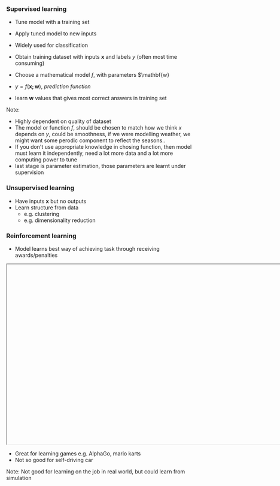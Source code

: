 ### Supervised learning
* Tune model with a training set
* Apply tuned model to new inputs
* Widely used for classification


* Obtain training dataset with inputs $\mathbf{x}$ and labels $y$ (often most time consuming)
* Choose a mathematical model $f$, with parameters $\mathbf{w}
* $y=f(\mathbf{x; w})$, *prediction function*
* learn $\mathbf{w}$ values that gives most correct answers in training set

Note:
* Highly dependent on quality of dataset
* The model or function $f$, should be chosen to match how we think $x$ depends on $y$, could be smoothness,
if we were modelling weather, we might want some perodic component to reflect the seasons..
* If you don't use appropriate knowledge in chosing function, then model must learn it independently, need a lot more 
data and a lot more computing power to tune 
* last stage is parameter estimation, those parameters are learnt under supervision


### Unsupervised learning
* Have inputs $\mathbf{x}$ but no outputs
* Learn structure from data
    * e.g. clustering
    * e.g. dimensionality reduction


### Reinforcement learning
* Model learns best way of achieving task through receiving awards/penalties
<iframe width="854" height="480" data-src="https://www.youtube.com/embed/lJzv3aUGiDU?autoplay=1"></iframe>


* Great for learning games e.g. AlphaGo, mario karts
* Not so good for self-driving car  

Note:
Not good for learning on the job in real world, but could learn from simulation
